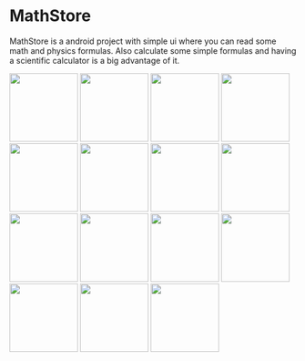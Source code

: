 # MathStore
MathStore is a android project with simple ui where you can read some math and physics formulas.
Also calculate some simple formulas and having a scientific calculator is a big advantage of it.

<img src="https://i.imgur.com/Akf5vA4.jpg" width="120"> <img src="https://i.imgur.com/uNEtEbM.jpg" width="120"> <img src="https://i.imgur.com/GvB6skW.jpg" width="120"> 
<img src="https://i.imgur.com/eDicCMP.jpg" width="120"> <img src="https://i.imgur.com/CntyrLL.jpg" width="120"> <img src="https://i.imgur.com/X5cNUWp.jpg" width="120">
<img src="https://i.imgur.com/LTGsj5i.jpg" width="120"> <img src="https://i.imgur.com/uYK0YhF.jpg" width="120"> <img src="https://i.imgur.com/7Bsszk0.jpg" width="120">
<img src="https://i.imgur.com/clwVRti.jpg" width="120"> <img src="https://i.imgur.com/9GzvcDd.jpg" width="120"> <img src="https://i.imgur.com/G6Fy0mZ.jpg" width="120">
<img src="https://i.imgur.com/9c3SoYc.jpg" width="120"> <img src="https://i.imgur.com/Tky75C5.jpg" width="120"> <img src="https://i.imgur.com/aVjIo1O.jpg" width="120">
